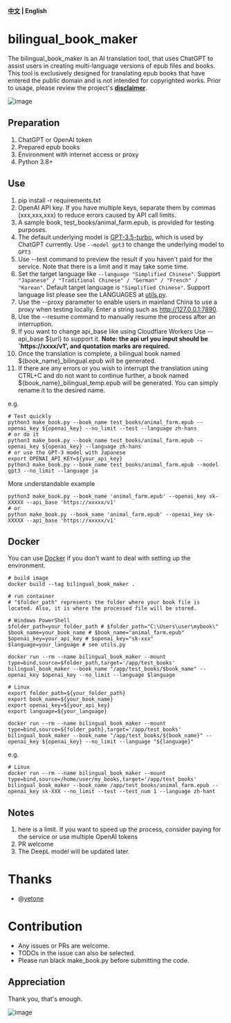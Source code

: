 **[中文](./README-CN.md) | English**

# bilingual_book_maker
The bilingual_book_maker is an AI translation tool, that uses ChatGPT to assist users in creating multi-language versions of epub files and books. This tool is exclusively designed for translating epub books that have entered the public domain and is not intended for copyrighted works. Prior to usage, please review the project's **[disclaimer](./disclaimer.md)**.

![image](https://user-images.githubusercontent.com/15976103/222317531-a05317c5-4eee-49de-95cd-04063d9539d9.png)


## Preparation

1. ChatGPT or OpenAI token
2. Prepared epub books
3. Environment with internet access or proxy
4. Python 3.8+

## Use

1. pip install -r requirements.txt
2. OpenAI API key. If you have multiple keys, separate them by commas (xxx,xxx,xxx) to reduce errors caused by API call limits.
3. A sample book, test_books/animal_farm.epub, is provided for testing purposes.
4. The default underlying model is [GPT-3.5-turbo](https://openai.com/blog/introducing-chatgpt-and-whisper-apis), which is used by ChatGPT currently. Use `--model gpt3` to change the underlying model to `GPT3`
5. Use --test command to preview the result if you haven't paid for the service. Note that there is a limit and it may take some time.
6. Set the target language like `--language "Simplified Chinese"`.
   Support ` "Japanese" / "Traditional Chinese" / "German" / "French" / "Korean"`.
   Default target language is `"Simplified Chinese"`. Support language list please see the LANGUAGES at [utils.py](./utils.py).
7. Use the --proxy parameter to enable users in mainland China to use a proxy when testing locally. Enter a string such as http://127.0.0.1:7890.
8. Use the --resume command to manually resume the process after an interruption.
9. If you want to change api_base like using Cloudflare Workers Use --api_base ${url} to support it. **Note: the api url you input should be `https://xxxx/v1', and quotation marks are required.**
10. Once the translation is complete, a bilingual book named ${book_name}_bilingual.epub will be generated.
11. If there are any errors or you wish to interrupt the translation using CTRL+C and do not want to continue further, a book named ${book_name}_bilingual_temp.epub will be generated. You can simply rename it to the desired name.

e.g.
```shell
# Test quickly
python3 make_book.py --book_name test_books/animal_farm.epub --openai_key ${openai_key} --no_limit --test --language zh-hans
# or do it
python3 make_book.py --book_name test_books/animal_farm.epub --openai_key ${openai_key} --language zh-hans
# or use the GPT-3 model with Japanese
export OPENAI_API_KEY=${your_api_key}
python3 make_book.py --book_name test_books/animal_farm.epub --model gpt3 --no_limit --language ja
```
More understandable example
```shell
python3 make_book.py --book_name 'animal_farm.epub' --openai_key sk-XXXXX --api_base 'https://xxxxx/v1'
# or
python make_book.py --book_name 'animal_farm.epub' --openai_key sk-XXXXX --api_base 'https://xxxxx/v1'
```

## Docker
You can use [Docker](https://www.docker.com/) if you don't want to deal with setting up the environment.
```shell
# build image
docker build --tag bilingual_book_maker .

# run container
# "$folder_path" represents the folder where your book file is located. Also, it is where the processed file will be stored.

# Windows PowerShell
$folder_path=your_folder_path # $folder_path="C:\Users\user\mybook\"
$book_name=your_book_name # $book_name="animal_farm.epub"
$openai_key=your_api_key # $openai_key="sk-xxx"
$language=your_language # see utils.py

docker run --rm --name bilingual_book_maker --mount type=bind,source=$folder_path,target='/app/test_books' bilingual_book_maker --book_name "/app/test_books/$book_name" --openai_key $openai_key --no_limit --language $language

# Linux
export folder_path=${your_folder_path}
export book_name=${your_book_name}
export openai_key=${your_api_key}
export language=${your_language}

docker run --rm --name bilingual_book_maker --mount type=bind,source=${folder_path},target='/app/test_books' bilingual_book_maker --book_name "/app/test_books/${book_name}" --openai_key ${openai_key} --no_limit --language "${language}"
```

e.g.
```shell
# Linux
docker run --rm --name bilingual_book_maker --mount type=bind,source=/home/user/my_books,target='/app/test_books' bilingual_book_maker --book_name /app/test_books/animal_farm.epub --openai_key sk-XXX --no_limit --test --test_num 1 --language zh-hant
```

## Notes

1. here is a limit. If you want to speed up the process, consider paying for the service or use multiple OpenAI tokens
2. PR welcome
3. The DeepL model will be updated later.


# Thanks

- @[yetone](https://github.com/yetone)

# Contribution

- Any issues or PRs are welcome.
- TODOs in the issue can also be selected.
- Please run black make_book.py before submitting the code.

## Appreciation

Thank you, that's enough.

![image](https://user-images.githubusercontent.com/15976103/222407199-1ed8930c-13a8-402b-9993-aaac8ee84744.png)
